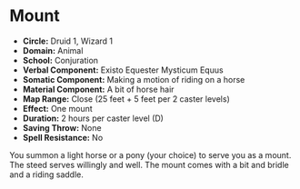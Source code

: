 # Mount

- **Circle:** Druid 1, Wizard 1
- **Domain:** Animal
- **School:** Conjuration
- **Verbal Component:** Existo Equester Mysticum Equus
- **Somatic Component:** Making a motion of riding on a horse
- **Material Component:** A bit of horse hair
- **Map Range:** Close (25 feet + 5 feet per 2 caster levels)
- **Effect:** One mount
- **Duration:** 2 hours per caster level (D)
- **Saving Throw:** None
- **Spell Resistance:** No

You summon a light horse or a pony (your choice) to serve you as a mount. The steed serves willingly and well. The mount comes with a bit and bridle and a riding saddle.
